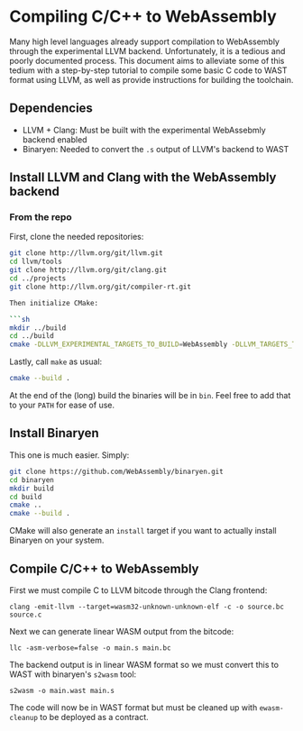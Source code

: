 # Compiling C/C++ to WebAssembly

Many high level languages already support compilation to WebAssembly
through the experimental LLVM backend. Unfortunately, it is a tedious
and poorly documented process. This document aims to alleviate some
of this tedium with a step-by-step tutorial to compile some basic C
code to WAST format using LLVM, as well as provide instructions for building
the toolchain.

## Dependencies

- LLVM + Clang: Must be built with the experimental WebAssebmly backend enabled
- Binaryen: Needed to convert the `.s` output of LLVM's backend to WAST

## Install LLVM and Clang with the WebAssembly backend

### From the repo

First, clone the needed repositories:

```sh
git clone http://llvm.org/git/llvm.git
cd llvm/tools
git clone http://llvm.org/git/clang.git
cd ../projects
git clone http://llvm.org/git/compiler-rt.git

Then initialize CMake:

```sh
mkdir ../build
cd ../build
cmake -DLLVM_EXPERIMENTAL_TARGETS_TO_BUILD=WebAssembly -DLLVM_TARGETS_TO_BUILD= ..
```

Lastly, call `make` as usual:

```sh
cmake --build .
```

At the end of the (long) build the binaries will be in `bin`. Feel free to add that to your `PATH` for ease of use.

## Install Binaryen

This one is much easier. Simply:

```sh
git clone https://github.com/WebAssembly/binaryen.git
cd binaryen
mkdir build
cd build
cmake ..
cmake --build .
```

CMake will also generate an `install` target if you want to actually install Binaryen on your system.

## Compile C/C++ to WebAssembly

First we must compile C to LLVM bitcode through the Clang frontend:

`clang -emit-llvm --target=wasm32-unknown-unknown-elf -c -o source.bc source.c`

Next we can generate linear WASM output from the bitcode:

`llc -asm-verbose=false -o main.s main.bc`

The backend output is in linear WASM format so we must convert this to WAST with binaryen's `s2wasm` tool:

`s2wasm -o main.wast main.s`

The code will now be in WAST format but must be cleaned up with `ewasm-cleanup` to be deployed as a contract.
